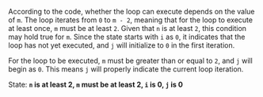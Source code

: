 According to the code, whether the loop can execute depends on the value of `m`. The loop iterates from `0` to `m - 2`, meaning that for the loop to execute at least once, `m` must be at least `2`. Given that `n` is at least `2`, this condition may hold true for `m`. Since the state starts with `i` as `0`, it indicates that the loop has not yet executed, and `j` will initialize to `0` in the first iteration.

For the loop to be executed, `m` must be greater than or equal to `2`, and `j` will begin as `0`. This means `j` will properly indicate the current loop iteration.

State: **`n` is at least 2, `m` must be at least 2, `i` is 0, `j` is 0**